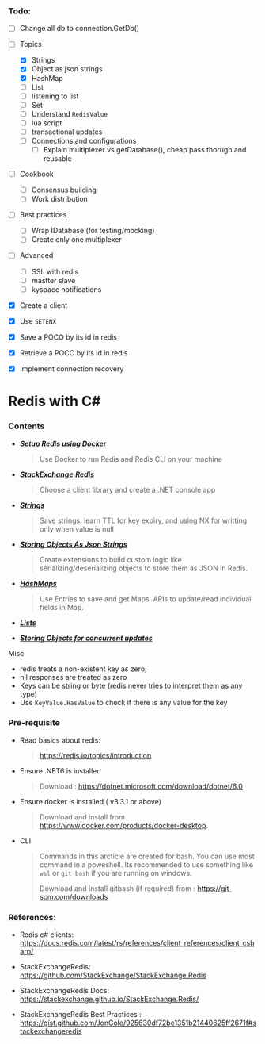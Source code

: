 

### Todo: 

- [ ] Change all db to connection.GetDb()

- [ ] Topics

  - [x] Strings
  - [x] Object as json strings
  - [x] HashMap
  - [ ] List
  - [ ] listening to list
  - [ ] Set
  - [ ] Understand `RedisValue`
  - [ ] lua script
  - [ ] transactional updates
  - [ ] Connections and configurations
    - [ ] Explain multiplexer vs getDatabase(), cheap pass thorugh and reusable

- [ ] Cookbook

  - [ ] Consensus building
  - [ ] Work distribution

- [ ] Best practices

  - [ ] Wrap IDatabase (for testing/mocking)
  - [ ] Create only one multiplexer

- [ ] Advanced

  - [ ] SSL with redis
  - [ ] mastter slave
  - [ ] kyspace notifications

- [x] Create a client 

- [x] Use `SETENX`

- [x] Save a POCO by its id in redis

- [x] Retrieve a POCO by its id in redis

- [x] Implement connection recovery

  

# Redis with C#



### Contents

- ***[Setup Redis using Docker](00-SetupRedis.md)***

  > Use Docker to run Redis and Redis CLI on your machine

- ***[StackExchange.Redis](01-StackExchangeRedis.md)***

  > Choose a client library and create a .NET console app

- ***[Strings](./03-Strings.md)***

  > Save strings. learn TTL for key expiry, and using NX for writting only when value is null

- ***[Storing Objects As Json Strings](04-ObjectsAsJsonStrings.md)***

  > Create extensions to build custom logic like serializing/deserializing objects to store them as JSON in Redis.

- ***[HashMaps](05-Dictionary.md)***

  > Use Entries to save and get Maps. APIs to update/read individual fields in Map.

- [***Lists***](07-Lists.md)

  > 

- ***[Storing Objects for concurrent updates](06-ObjectsAsHashMaps.md)***



Misc

- redis treats a non-existent key as zero;
- nil responses are treated as zero
- Keys can be string or byte (redis never tries to interpret them as any type)
- Use `KeyValue.HasValue` to check if there is any value for the key

### Pre-requisite

- Read basics about redis: 

  > https://redis.io/topics/introduction

- Ensure .NET6 is installed

  > Download : https://dotnet.microsoft.com/download/dotnet/6.0

- Ensure docker is installed ( v3.3.1 or above)

  > Download and install from https://www.docker.com/products/docker-desktop.

- CLI

  > Commands in this arcticle are created for bash. You can use most command in a poweshell. Its recommended to use something like `wsl` or `git bash` if you are running on windows.
  >
  > Download and install gitbash (if required) from : https://git-scm.com/downloads





### References: 

- Redis c# clients: https://docs.redis.com/latest/rs/references/client_references/client_csharp/

- StackExchangeRedis: https://github.com/StackExchange/StackExchange.Redis

- StackExchangeRedis Docs: https://stackexchange.github.io/StackExchange.Redis/

- StackExchangeRedis Best Practices : https://gist.github.com/JonCole/925630df72be1351b21440625ff2671f#stackexchangeredis

  

